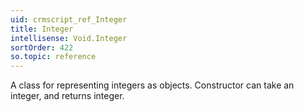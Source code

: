 ```yaml
---
uid: crmscript_ref_Integer
title: Integer
intellisense: Void.Integer
sortOrder: 422
so.topic: reference
---
```



A class for representing integers as objects.
Constructor can take an integer, and returns integer.
